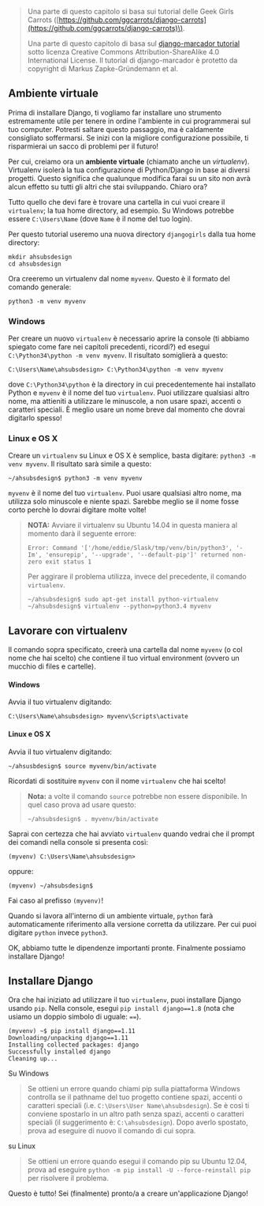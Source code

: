 > Una parte di questo capitolo si basa sui tutorial delle Geek Girls Carrots \([https://github.com/ggcarrots/django-carrots](https://github.com/ggcarrots/django-carrots)\).
>
> Una parte di questo capitolo di basa sul [django-marcador tutorial](http://django-marcador.keimlink.de/) sotto licenza Creative Commons Attribution-ShareAlike 4.0 International License. Il tutorial di django-marcador è protetto da copyright di Markus Zapke-Gründemann et al.

## Ambiente virtuale

Prima di installare Django, ti vogliamo far installare uno strumento estremamente utile per tenere in ordine l'ambiente in cui programmerai sul tuo computer. Potresti saltare questo passaggio, ma è caldamente consigliato soffermarsi. Se inizi con la migliore configurazione possibile, ti risparmierai un sacco di problemi per il futuro!

Per cui, creiamo ora un **ambiente virtuale** \(chiamato anche un _virtualenv_\). Virtualenv isolerà la tua configurazione di Python/Django in base ai diversi progetti. Questo significa che qualunque modifica farai su un sito non avrà alcun effetto su tutti gli altri che stai sviluppando. Chiaro ora?

Tutto quello che devi fare è trovare una cartella in cui vuoi creare il `virtualenv`; la tua home directory, ad esempio. Su Windows potrebbe essere `C:\Users\Name` \(dove `Name` è il nome del tuo login\).

Per questo tutorial useremo una nuova directory `djangogirls` dalla tua home directory:

```
mkdir ahsubsdesign
cd ahsubsdesign
```

Ora creeremo un virtualenv dal nome `myvenv`. Questo è il formato del comando generale:

```
python3 -m venv myvenv
```

### Windows

Per creare un nuovo `virtualenv` è necessario aprire la console \(ti abbiamo spiegato come fare nei capitoli precedenti, ricordi?\) ed esegui `C:\Python34\python -m venv myvenv`. Il risultato somiglierà a questo:

```
C:\Users\Name\ahsubsdesign> C:\Python34\python -m venv myvenv
```

dove `C:\Python34\python` è la directory in cui precedentemente hai installato Python e `myvenv` è il nome del tuo `virtualenv`. Puoi utilizzare qualsiasi altro nome, ma attieniti a utilizzare le minuscole, a non usare spazi, accenti o caratteri speciali. È meglio usare un nome breve dal momento che dovrai digitarlo spesso!

### Linux e OS X

Creare un `virtualenv` su Linux e OS X è semplice, basta digitare: `python3 -m venv myvenv`. Il risultato sarà simile a questo:

```
~/ahsubsdesign$ python3 -m venv myvenv
```

`myvenv` è il nome del tuo `virtualenv`. Puoi usare qualsiasi altro nome, ma utilizza solo minuscole e niente spazi. Sarebbe meglio se il nome fosse corto perchè lo dovrai digitare molte volte!

> **NOTA:** Avviare il virtualenv su Ubuntu 14.04 in questa maniera al momento darà il seguente errore:
>
> ```
> Error: Command '['/home/eddie/Slask/tmp/venv/bin/python3', '-Im', 'ensurepip', '--upgrade', '--default-pip']' returned non-zero exit status 1
> ```
>
>
>
> Per aggirare il problema utilizza, invece del precedente, il comando `virtualenv`.
>
> ```
> ~/ahsubsdesign$ sudo apt-get install python-virtualenv
> ~/ahsubsdesign$ virtualenv --python=python3.4 myvenv
> ```

## Lavorare con virtualenv

Il comando sopra specificato, creerà una cartella dal nome `myvenv` \(o col nome che hai scelto\) che contiene il tuo virtual environment \(ovvero un mucchio di files e cartelle\).

#### Windows

Avvia il tuo virtualenv digitando:

```
C:\Users\Name\ahsubsdesign> myvenv\Scripts\activate
```

#### Linux e OS X

Avvia il tuo virtualenv digitando:

```
~/ahsusbdesign$ source myvenv/bin/activate
```

Ricordati di sostituire `myvenv` con il nome `virtualenv` che hai scelto!

> **Nota:** a volte il comando `source` potrebbe non essere disponibile. In quel caso prova ad usare questo:
>
> ```
> ~/ahsubsdesign$ . myvenv/bin/activate
> ```

Saprai con certezza che hai avviato `virtualenv` quando vedrai che il prompt dei comandi nella console si presenta così:

```
(myvenv) C:\Users\Name\ahsubsdesign>
```

oppure:

```
(myvenv) ~/ahsubsdesign$
```

Fai caso al prefisso `(myvenv)`!

Quando si lavora all'interno di un ambiente virtuale, `python` farà automaticamente riferimento alla versione corretta da utilizzare. Per cui puoi digitare `python` invece `python3`.

OK, abbiamo tutte le dipendenze importanti pronte. Finalmente possiamo installare Django!

## Installare Django

Ora che hai iniziato ad utilizzare il tuo `virtualenv`, puoi installare Django usando `pip`. Nella console, esegui `pip install django==1.8` \(nota che usiamo un doppio simbolo di uguale: `==`\).

```
(myvenv) ~$ pip install django==1.11
Downloading/unpacking django==1.11
Installing collected packages: django
Successfully installed django
Cleaning up...
```

Su Windows

> Se ottieni un errore quando chiami pip sulla piattaforma Windows controlla se il pathname del tuo progetto contiene spazi, accenti o caratteri speciali \(i.e. `C:\Users\User Name\ahsubsdesign`\). Se è così ti conviene spostarlo in un altro path senza spazi, accenti o caratteri speciali \(il suggerimento è: `C:\ahsubsdesign`\). Dopo averlo spostato, prova ad eseguire di nuovo il comando di cui sopra.

su Linux

> Se ottieni un errore quando esegui il comando pip su Ubuntu 12.04, prova ad eseguire `python -m pip install -U --force-reinstall pip` per risolvere il problema.

Questo è tutto! Sei \(finalmente\) pronto/a a creare un'applicazione Django!

